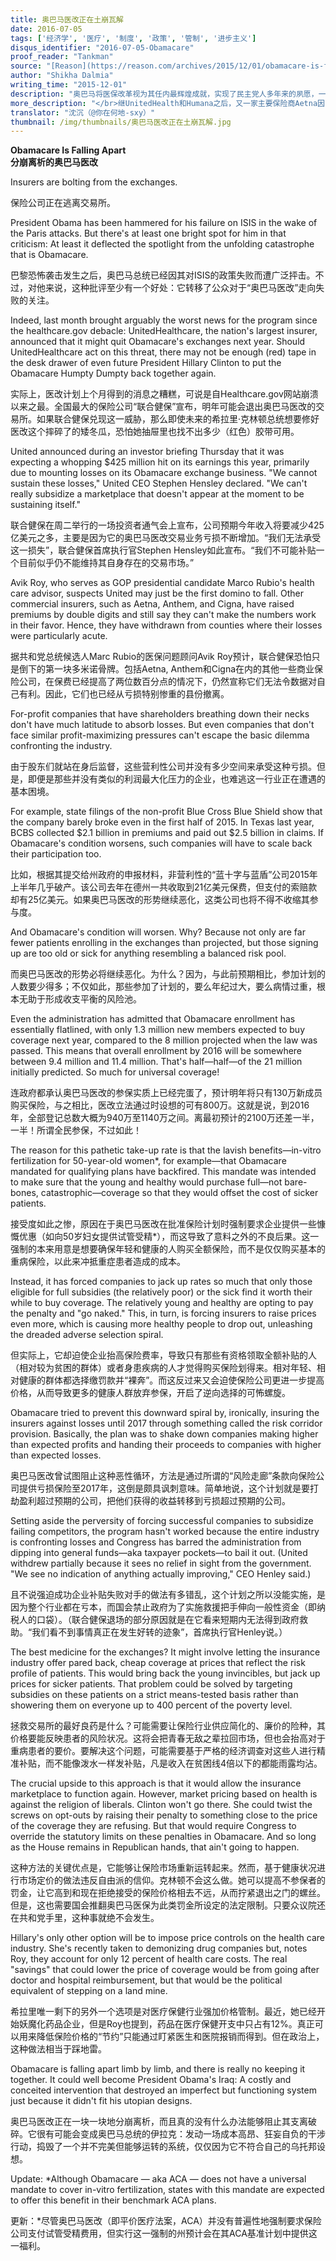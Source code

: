 ```yaml
---
title: 奥巴马医改正在土崩瓦解
date: 2016-07-05
tags: ['经济学', '医疗', '制度', '政策', '管制', '进步主义']
disqus_identifier: "2016-07-05-Obamacare"
proof_reader: "Tankman"
source: "[Reason](https://reason.com/archives/2015/12/01/obamacare-is-falling-apart-limb-by-limb)"
author: "Shikha Dalmia"
writing_time: "2015-12-01"
description: "奥巴马将医保改革视为其任内最辉煌成就，实现了民主党人多年来的夙愿，一项其前辈克林顿夫妇着力推动却无法完成的伟大使命，然而现实远非如此美好，奥巴马医改所造成的反向激励正在促使健康人群逃离该系统，进而迫使一些大保险公司退出，一个烂摊子正在形成。奥巴马捣毁了一个并不完美但能够运转的系统，仅仅因为它不符合自己的乌托邦设想……"
more_description: "</br>继UnitedHealth和Humana之后，又一家主要保险商Aetna因巨额损失而宣布将于明年起退出Obamacare，决定宣布之后，证券分析师纷纷调高其盈利预期，当日股价上涨10%，详见Bloomberg[报道](https://www.bloomberg.com/news/articles/2016-08-16/aetna-quits-most-obamacare-markets-joining-other-major-insurers)。"
translator: "沈沉（@你在何地-sxy）"
thumbnail: /img/thumbnails/奥巴马医改正在土崩瓦解.jpg
---
```


​​**Obamacare Is Falling Apart**  
**分崩离析的奥巴马医改**

Insurers are bolting from the exchanges.

保险公司正在逃离交易所。

President Obama has been hammered for his failure on ISIS in the wake of the Paris attacks. But there's at least one bright spot for him in that criticism: At least it deflected the spotlight from the unfolding catastrophe that is Obamacare.

巴黎恐怖袭击发生之后，奥巴马总统已经因其对ISIS的政策失败而遭广泛抨击。不过，对他来说，这种批评至少有一个好处：它转移了公众对于“奥巴马医改”走向失败的关注。

Indeed, last month brought arguably the worst news for the program since the healthcare.gov debacle: UnitedHealthcare, the nation's largest insurer, announced that it might quit Obamacare's exchanges next year. Should UnitedHealthcare act on this threat, there may not be enough (red) tape in the desk drawer of even future President Hillary Clinton to put the Obamacare Humpty Dumpty back together again.  

实际上，医改计划上个月得到的消息之糟糕，可说是自Healthcare.gov网站崩溃以来之最。全国最大的保险公司“联合健保”宣布，明年可能会退出奥巴马医改的交易所。如果联合健保兑现这一威胁，那么即使未来的希拉里·克林顿总统想要修好医改这个摔碎了的矮冬瓜，恐怕她抽屉里也找不出多少（红色）胶带可用。

United announced during an investor briefing Thursday that it was expecting a whopping $425 million hit on its earnings this year, primarily due to mounting losses on its Obamacare exchange business. "We cannot sustain these losses," United CEO Stephen Hensley declared. "We can't really subsidize a marketplace that doesn't appear at the moment to be sustaining itself."

联合健保在周二举行的一场投资者通气会上宣布，公司预期今年收入将要减少425亿美元之多，主要是因为它的奥巴马医改交易业务亏损不断增加。“我们无法承受这一损失”，联合健保首席执行官Stephen Hensley如此宣布。“我们不可能补贴一个目前似乎仍不能维持其自身存在的交易市场。”

Avik Roy, who serves as GOP presidential candidate Marco Rubio's health care advisor, suspects United may just be the first domino to fall. Other commercial insurers, such as Aetna, Anthem, and Cigna, have raised premiums by double digits and still say they can't make the numbers work in their favor. Hence, they have withdrawn from counties where their losses were particularly acute.

据共和党总统候选人Marc Rubio的医保问题顾问Avik Roy预计，联合健保恐怕只是倒下的第一块多米诺骨牌。包括Aetna, Anthem和Cigna在内的其他一些商业保险公司，在保费已经提高了两位数百分点的情况下，仍然宣称它们无法令数据对自己有利。因此，它们也已经从亏损特别惨重的县份撤离。

For-profit companies that have shareholders breathing down their necks don't have much latitude to absorb losses. But even companies that don't face similar profit-maximizing pressures can't escape the basic dilemma confronting the industry.

由于股东们就站在身后监督，这些营利性公司并没有多少空间来承受这种亏损。但是，即便是那些并没有类似的利润最大化压力的企业，也难逃这一行业正在遭遇的基本困境。

For example, state filings of the non-profit Blue Cross Blue Shield show that the company barely broke even in the first half of 2015. In Texas last year, BCBS collected $2.1 billion in premiums and paid out $2.5 billion in claims. If Obamacare's condition worsens, such companies will have to scale back their participation too.

比如，根据其提交给州政府的申报材料，非营利性的“蓝十字与蓝盾”公司2015年上半年几乎破产。该公司去年在德州一共收取到21亿美元保费，但支付的索赔款却有25亿美元。如果奥巴马医改的形势继续恶化，这类公司也将不得不收缩其参与度。

And Obamacare's condition will worsen. Why? Because not only are far fewer patients enrolling in the exchanges than projected, but those signing up are too old or sick for anything resembling a balanced risk pool.

而奥巴马医改的形势必将继续恶化。为什么？因为，与此前预期相比，参加计划的人数要少得多；不仅如此，那些参加了计划的，要么年纪过大，要么病情过重，根本无助于形成收支平衡的风险池。

Even the administration has admitted that Obamacare enrollment has essentially flatlined, with only 1.3 million new members expected to buy coverage next year, compared to the 8 million projected when the law was passed. This means that overall enrollment by 2016 will be somewhere between 9.4 million and 11.4 million. That's half—half—of the 21 million initially predicted. So much for universal coverage!

连政府都承认奥巴马医改的参保实质上已经完蛋了，预计明年将只有130万新成员购买保险，与之相比，医改立法通过时设想的可有800万。这就是说，到2016年，全部登记总数大概为940万至1140万之间。离最初预计的2100万还差一半，一半！所谓全民参保，不过如此！

The reason for this pathetic take-up rate is that the lavish benefits—in-vitro fertilization for 50-year-old women*, for example—that Obamacare mandated for qualifying plans have backfired. This mandate was intended to make sure that the young and healthy would purchase full—not bare-bones, catastrophic—coverage so that they would offset the cost of sicker patients.

接受度如此之惨，原因在于奥巴马医改在批准保险计划时强制要求企业提供一些慷慨优惠（如向50岁妇女提供试管受精*），而这导致了意料之外的不良后果。这一强制的本来用意是想要确保年轻和健康的人购买全额保险，而不是仅仅购买基本的重病保险，以此来冲抵重症患者造成的成本。

Instead, it has forced companies to jack up rates so much that only those eligible for full subsidies (the relatively poor) or the sick find it worth their while to buy coverage. The relatively young and healthy are opting to pay the penalty and "go naked." This, in turn, is forcing insurers to raise prices even more, which is causing more healthy people to drop out, unleashing the dreaded adverse selection spiral.

但实际上，它却迫使企业抬高保险费率，导致只有那些有资格领取全额补贴的人（相对较为贫困的群体）或者身患疾病的人才觉得购买保险划得来。相对年轻、相对健康的群体都选择缴罚款并“裸奔”。而这反过来又会迫使保险公司更进一步提高价格，从而导致更多的健康人群放弃参保，开启了逆向选择的可怖螺旋。

Obamacare tried to prevent this downward spiral by, ironically, insuring the insurers against losses until 2017 through something called the risk corridor provision. Basically, the plan was to shake down companies making higher than expected profits and handing their proceeds to companies with higher than expected losses.

奥巴马医改曾试图阻止这种恶性循环，方法是通过所谓的“风险走廊”条款向保险公司提供亏损保险至2017年，这倒是颇具讽刺意味。简单地说，这个计划就是要打劫盈利超过预期的公司，把他们获得的收益转移到亏损超过预期的公司。

Setting aside the perversity of forcing successful companies to subsidize failing competitors, the program hasn't worked because the entire industry is confronting losses and Congress has barred the administration from dipping into general funds—aka taxpayer pockets—to bail it out. (United withdrew partially because it sees no relief in sight from the government. "We see no indication of anything actually improving," CEO Henley said.)

且不说强迫成功企业补贴失败对手的做法有多错乱，这个计划之所以没能实施，是因为整个行业都在亏本，而国会禁止政府为了实施救援把手伸向一般性资金（即纳税人的口袋）。（联合健保退场的部分原因就是在它看来短期内无法得到政府救助。“我们看不到事情真正在发生好转的迹象”，首席执行官Henley说。）

The best medicine for the exchanges? It might involve letting the insurance industry offer pared back, cheap coverage at prices that reflect the risk profile of patients. This would bring back the young invincibles, but jack up prices for sicker patients. That problem could be solved by targeting subsidies on these patients on a strict means-tested basis rather than showering them on everyone up to 400 percent of the poverty level.

拯救交易所的最好良药是什么？可能需要让保险行业供应简化的、廉价的险种，其价格要能反映患者的风险状况。这将会把青春无敌之辈拉回市场，但也会抬高对于重病患者的要价。要解决这个问题，可能需要基于严格的经济调查对这些人进行精准补贴，而不能像泼水一样发补贴，凡是收入在贫困线4倍以下的都能雨露均沾。

The crucial upside to this approach is that it would allow the insurance marketplace to function again. However, market pricing based on health is against the religion of liberals. Clinton won't go there. She could twist the screws on opt-outs by raising their penalty to something close to the price of the coverage they are refusing. But that would require Congress to override the statutory limits on these penalties in Obamacare. And so long as the House remains in Republican hands, that ain't going to happen.

这种方法的关键优点是，它能够让保险市场重新运转起来。然而，基于健康状况进行市场定价的做法违反自由派的信仰。克林顿不会这么做。她可以提高不参保者的罚金，让它高到和现在拒绝接受的保险价格相去不远，从而拧紧退出之门的螺丝。但是，这也需要国会推翻奥巴马医保为此类罚金所设定的法定限制。只要众议院还在共和党手里，这种事就绝不会发生。

Hillary's only other option will be to impose price controls on the health care industry. She's recently taken to demonizing drug companies but, notes Roy, they account for only 12 percent of health care costs. The real "savings" that could lower the price of coverage would be from going after doctor and hospital reimbursement, but that would be the political equivalent of stepping on a land mine.

希拉里唯一剩下的另外一个选项是对医疗保健行业强加价格管制。最近，她已经开始妖魔化药品企业，但是Roy也提到，药品在医疗保健开支中只占有12%。真正可以用来降低保险价格的“节约”只能通过盯紧医生和医院报销而得到。但在政治上，这种做法相当于踩地雷。

Obamacare is falling apart limb by limb, and there is really no keeping it together. It could well become President Obama's Iraq: A costly and conceited intervention that destroyed an imperfect but functioning system just because it didn't fit his utopian designs.

奥巴马医改正在一块一块地分崩离析，而且真的没有什么办法能够阻止其支离破碎。它很有可能会变成奥巴马总统的伊拉克：发动一场成本高昂、狂妄自负的干涉行动，捣毁了一个并不完美但能够运转的系统，仅仅因为它不符合自己的乌托邦设想。

Update: *Although Obamacare — aka ACA — does not have a universal mandate to cover in-vitro fertilization, states with this mandate are expected to offer this benefit in their benchmark ACA plans.

更新：*尽管奥巴马医改（即平价医疗法案，ACA）并没有普遍性地强制要求保险公司支付试管受精费用，但实行这一强制的州预计会在其ACA基准计划中提供这一福利。​​​​
